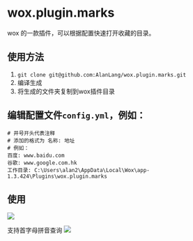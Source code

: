 # wox.plugin.marks
wox 的一款插件，可以根据配置快速打开收藏的目录。
## 使用方法
1. `git clone git@github.com:AlanLang/wox.plugin.marks.git`
2. 编译生成
3. 将生成的文件夹复制到wox插件目录

## 编辑配置文件`config.yml`，例如：
```
# 井号开头代表注释
# 添加的格式为 名称: 地址
# 例如：
百度: www.baidu.com
谷歌: www.google.com.hk
工作目录: C:\Users\alan2\AppData\Local\Wox\app-1.3.424\Plugins\wox.plugin.marks
```
## 使用
![](http://oqdzx28cd.bkt.clouddn.com/18-1-26/55404371.jpg)

支持首字母拼音查询
![](http://oqdzx28cd.bkt.clouddn.com/18-1-26/79977127.jpg)